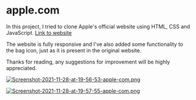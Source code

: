 # apple.com
In this project, I tried to clone Apple's official website using HTML, CSS and JavaScript. 
[Link to website](https://fidalmathew.github.io/apple.com/)

The website is fully responsive and I've also added some functionality to the bag icon, just as it is present in the original website.

Thanks for reading, any suggestions for improvement will be highly appreciated. 

[![Screenshot-2021-11-28-at-19-56-53-apple-com.png](https://i.postimg.cc/tC38KPnD/Screenshot-2021-11-28-at-19-56-53-apple-com.png)](https://postimg.cc/HVLS5r27)

[![Screenshot-2021-11-28-at-19-57-55-apple-com.png](https://i.postimg.cc/ZYFbkZ5h/Screenshot-2021-11-28-at-19-57-55-apple-com.png)](https://postimg.cc/grjFRChM)